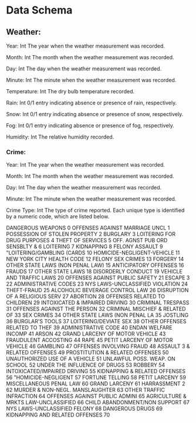 # Data Schema

## Weather:

Year: Int
The year when the weather measurement was recorded.

Month: Int
The month when the weather measurement was recorded.

Day: Int
The day when the weather measurement was recorded.

Minute: Int
The minute when the weather measurement was recorded.

Temperature: Int
The dry bulb temperature recorded.

Rain: Int 
0/1 entry indicating absence or presence of rain, respectively.

Snow: Int
0/1 entry indicating absence or presence of snow, respectively.

Fog: Int
0/1 entry indicating absence or presence of fog, respectively.

Humidity: Int
The relative humidity recorded.

### Crime:

Year: Int
The year when the weather measurement was recorded.

Month: Int
The month when the weather measurement was recorded.

Day: Int
The day when the weather measurement was recorded.

Minute: Int
The minute when the weather measurement was recorded.

Crime Type: Int 
The type of crime reported. Each unique type is identified by a numeric code, which are listed below.

DANGEROUS WEAPONS                           0
OFFENSES AGAINST MARRIAGE UNCL	            1
POSSESSION OF STOLEN PROPERTY	            2
BURGLARY	                                3
LOITERING FOR DRUG PURPOSES	                4
THEFT OF SERVICES	                        5
OFF. AGNST PUB ORD SENSBLTY &	            6
LOITERING	                                7
KIDNAPPING	                                8
FELONY ASSAULT	                            9
"LOITERING/GAMBLING (CARDS	                10
HOMICIDE-NEGLIGENT-VEHICLE	                11
NEW YORK CITY HEALTH CODE	                12
FELONY SEX CRIMES	                        13
FORGERY	                                    14
OTHER STATE LAWS (NON PENAL LAW)	        15
ANTICIPATORY OFFENSES	                    16
FRAUDS	                                    17
OTHER STATE LAWS	                        18
DISORDERLY CONDUCT	                        19
VEHICLE AND TRAFFIC LAWS	                20
OFFENSES AGAINST PUBLIC SAFETY	            21
ESCAPE 3	                                22
ADMINISTRATIVE CODES	                    23
NYS LAWS-UNCLASSIFIED VIOLATION	            24
THEFT-FRAUD	                                25
ALCOHOLIC BEVERAGE CONTROL LAW	            26
DISRUPTION OF A RELIGIOUS SERV	            27
ABORTION	                                28
OFFENSES RELATED TO CHILDREN	            29
INTOXICATED & IMPAIRED DRIVING	            30
CRIMINAL TRESPASS	                        31
OFFENSES AGAINST THE PERSON	                32
CRIMINAL MISCHIEF & RELATED OF	            33
SEX CRIMES	                                34
OTHER STATE LAWS (NON PENAL LA	            35
JOSTLING	                                36
BURGLAR'S TOOLS	                            37
LOITERING/DEVIATE SEX	                    38
OTHER OFFENSES RELATED TO THEF	            39
ADMINISTRATIVE CODE	                        40
ENDAN WELFARE INCOMP	                    41
ARSON	                                    42
GRAND LARCENY OF MOTOR VEHICLE	            43
FRAUDULENT ACCOSTING	                    44
RAPE	                                    45
PETIT LARCENY OF MOTOR VEHICLE	            46
GAMBLING	                                47
OFFENSES INVOLVING FRAUD	                48
ASSAULT 3 & RELATED OFFENSES	            49
PROSTITUTION & RELATED OFFENSES	            50
UNAUTHORIZED USE OF A VEHICLE	            51
UNLAWFUL POSS. WEAP. ON SCHOOL	            52
UNDER THE INFLUENCE OF DRUGS	            53
ROBBERY	                                    54
INTOXICATED/IMPAIRED DRIVING	            55
KIDNAPPING & RELATED OFFENSES	            56
"HOMICIDE-NEGLIGENT	                        57
FORTUNE TELLING	                            58
PETIT LARCENY	                            59
MISCELLANEOUS PENAL LAW	                    60
GRAND LARCENY	                            61
HARRASSMENT 2	                            62
MURDER & NON-NEGL. MANSLAUGHTER	            63
OTHER TRAFFIC INFRACTION	                64
OFFENSES AGAINST PUBLIC ADMINI	            65
AGRICULTURE & MRKTS LAW-UNCLASSIFIED	    66
CHILD ABANDONMENT/NON SUPPORT	            67
NYS LAWS-UNCLASSIFIED FELONY	            68
DANGEROUS DRUGS	                            69
KIDNAPPING AND RELATED OFFENSES	            70
